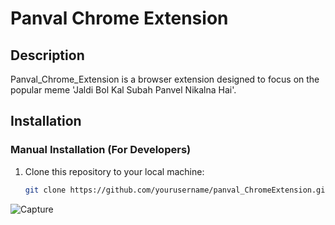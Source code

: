 # Panval Chrome Extension

## Description

Panval_Chrome_Extension is a browser extension designed to focus on the popular meme 'Jaldi Bol Kal Subah Panvel Nikalna Hai'.

## Installation

### Manual Installation (For Developers)

1. Clone this repository to your local machine:
   ```bash
   git clone https://github.com/yourusername/panval_ChromeExtension.git

![Capture](https://github.com/user-attachments/assets/f81a5e0d-c1f0-4df4-a93f-1ca607e43909)
